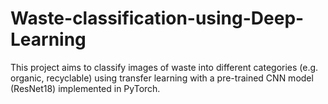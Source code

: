 # Waste-classification-using-Deep-Learning
This project aims to classify images of waste into different categories (e.g. organic, recyclable) using transfer learning with a pre-trained CNN model (ResNet18) implemented in PyTorch.
